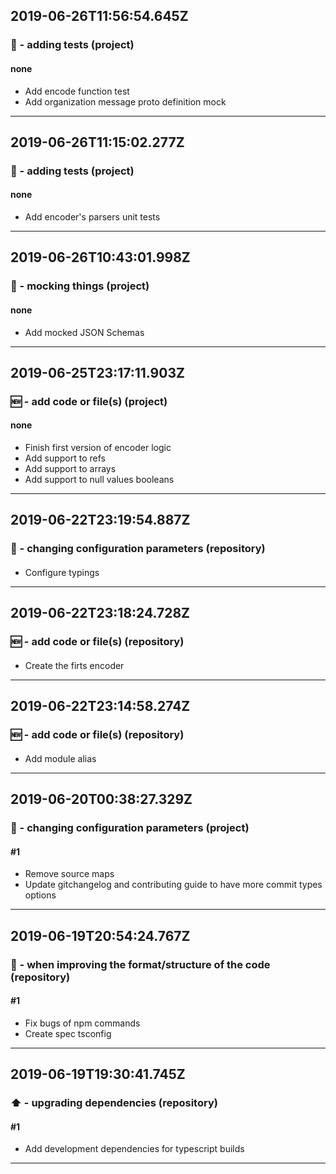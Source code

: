 ## 2019-06-26T11:56:54.645Z
### 🚥 - adding tests (project)

#### none

- Add encode function test
- Add organization message proto definition mock

-----------------------------

## 2019-06-26T11:15:02.277Z
### 🚥 - adding tests (project)

#### none

- Add encoder's parsers unit tests

-----------------------------

## 2019-06-26T10:43:01.998Z
### 🤡 - mocking things (project)

#### none

- Add mocked JSON Schemas

-----------------------------

## 2019-06-25T23:17:11.903Z
### 🆕 - add code or file(s) (project)

#### none

- Finish first version of encoder logic
- Add support to refs
- Add support to arrays
- Add support to null values booleans

-----------------------------

## 2019-06-22T23:19:54.887Z
### 🔧 - changing configuration parameters (repository)

#### 

- Configure typings

-----------------------------

## 2019-06-22T23:18:24.728Z
### 🆕 - add code or file(s) (repository)

#### 

- Create the firts encoder

-----------------------------

## 2019-06-22T23:14:58.274Z
### 🆕 - add code or file(s) (repository)

#### 

- Add module alias

-----------------------------

## 2019-06-20T00:38:27.329Z
### 🔧 - changing configuration parameters (project)

#### #1

- Remove source maps
- Update gitchangelog and contributing guide to have more commit types options

-----------------------------

## 2019-06-19T20:54:24.767Z
### 🎨 - when improving the format/structure of the code (repository)

#### #1

- Fix bugs of npm commands
- Create spec tsconfig

-----------------------------

## 2019-06-19T19:30:41.745Z
### ⬆️ - upgrading dependencies (repository)

#### #1

- Add development dependencies for typescript builds

-----------------------------

